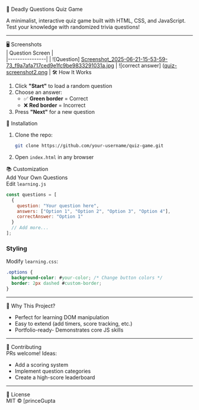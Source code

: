 
 🧠 Deadly Questions Quiz Game  

A minimalist, interactive quiz game built with HTML, CSS, and JavaScript. Test your knowledge with randomized trivia questions!  

---
 🖥️ Screenshots  
| Question Screen |  
|----------------| 
| ![Question]
[Screenshot_2025-06-21-15-53-59-73_f9a7afa717ced9e1fc9be9833291031a.jpg](https://github.com/princeGupta131/Quiz-game/blob/main/Screenshot_2025-06-21-15-53-59-73_f9a7afa717ced9e1fc9be9833291031a.jpg) | 
![correct answer]
([quiz-screenshot2.png](https://github.com/princeGupta131/Quiz-game/blob/main/Screenshot_2025-06-21-15-54-06-53_f9a7afa717ced9e1fc9be9833291031a.jpg)
| 
 🛠️ How It Works  
1. Click **"Start"** to load a random question  
2. Choose an answer:  
   - ✅ **Green border** = Correct  
   - ❌ **Red border** = Incorrect  
3. Press **"Next"** for a new question  


🚀 Installation  
1. Clone the repo:  
   ```bash
   git clone https://github.com/your-username/quiz-game.git
   ```
2. Open `index.html` in any browser  

📚 Customization  
Add Your Own Questions  
Edit `learning.js`
```javascript
const questions = [
  {
    question: "Your question here",
    answers: ["Option 1", "Option 2", "Option 3", "Option 4"],
    correctAnswer: "Option 1"
  }
  // Add more...
];
```

### Styling  
Modify `learning.css`:  
```css
.options {
  background-color: #your-color; /* Change button colors */
  border: 2px dashed #custom-border; 
}
```

---

🌟 Why This Project?  
- Perfect for learning DOM manipulation  
- Easy to extend (add timers, score tracking, etc.)  
- Portfolio-ready- Demonstrates core JS skills  

---

🤝 Contributing  
PRs welcome! Ideas:  
- Add a scoring system  
- Implement question categories  
- Create a high-score leaderboard  

---

📜 License  
MIT © [princeGupta

